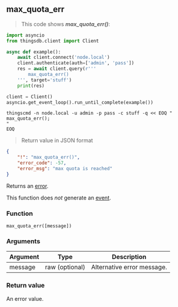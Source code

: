 ## max_quota_err

> This code shows ***max_quota_err()***:

```python
import asyncio
from thingsdb.client import Client

async def example():
    await client.connect('node.local')
    client.authenticate(auth=['admin', 'pass'])
    res = await client.query(r'''
        max_quota_err()
    ''', target='stuff')
    print(res)

client = Client()
asyncio.get_event_loop().run_until_complete(example())
```

```shell
thingscmd -n node.local -u admin -p pass -c stuff -q << EOQ "
max_quota_err();
"
EOQ
```

> Return value in JSON format

```json
{
    "!": "max_quota_err()",
    "error_code": -57,
    "error_msg": "max quota is reached"
}
```

Returns an [error](#error-type).

This function does *not* generate an [event](#events).

### Function
`max_quota_err([message])`

### Arguments
Argument | Type | Description
-------- | ---- | -----------
message | raw (optional) | Alternative error message.

### Return value
An error value.
